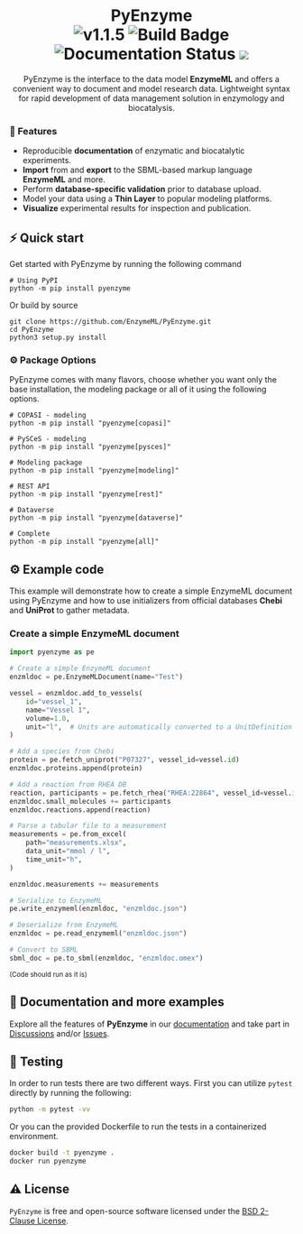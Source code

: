 <h1 align="center">
  PyEnzyme<br>
  <img src="https://img.shields.io/badge/PyEnzyme-1.1.5-blue" alt="v1.1.5">
  <img src="https://github.com/EnzymeML/PyENzyme/actions/workflows/build.yml/badge.svg" alt="Build Badge"> <img src='https://readthedocs.org/projects/pyenzyme/badge/?version=latest' alt='Documentation Status' />
</a>
<a href="https://www.codacy.com/gh/EnzymeML/PyEnzyme/dashboard?utm_source=github.com&amp;utm_medium=referral&amp;utm_content=EnzymeML/PyEnzyme&amp;utm_campaign=Badge_Grade"><img src="https://app.codacy.com/project/badge/Grade/4ceb8d010e7b456c926c8b18737ff102"/></a>
</h1>
<p align="center">
PyEnzyme is the interface to the data model <b>EnzymeML</b> and offers a convenient way to document and model research data. Lightweight syntax for rapid development of data management solution in enzymology and biocatalysis.</p>

### 🧬 Features

- Reproducible **documentation** of enzymatic and biocatalytic experiments.
- **Import** from and **export** to the SBML-based markup language **EnzymeML** and more.
- Perform **database-specific validation** prior to database upload.
- Model your data using a **Thin Layer**  to popular modeling platforms.
- **Visualize** experimental results for inspection and publication.

## ⚡️ Quick start

Get started with PyEnzyme by running the following command

```
# Using PyPI
python -m pip install pyenzyme
```

Or build by source

```
git clone https://github.com/EnzymeML/PyEnzyme.git
cd PyEnzyme
python3 setup.py install
```

### ⚙️ Package Options

PyEnzyme comes with many flavors, choose whether you want only the base installation, the modeling package or all of it
using the following options.

```
# COPASI - modeling
python -m pip install "pyenzyme[copasi]"

# PySCeS - modeling
python -m pip install "pyenzyme[pysces]"

# Modeling package
python -m pip install "pyenzyme[modeling]"

# REST API
python -m pip install "pyenzyme[rest]"

# Dataverse
python -m pip install "pyenzyme[dataverse]"

# Complete
python -m pip install "pyenzyme[all]"
```

## ⚙️ Example code

This example will demonstrate how to create a simple EnzymeML document using PyEnzyme and how to use initializers from official databases **Chebi** and **UniProt** to gather metadata.

### Create a simple EnzymeML document

```python
import pyenzyme as pe

# Create a simple EnzymeML document
enzmldoc = pe.EnzymeMLDocument(name="Test")

vessel = enzmldoc.add_to_vessels(
    id="vessel_1",
    name="Vessel 1",
    volume=1.0,
    unit="l",  # Units are automatically converted to a UnitDefinition
)

# Add a species from Chebi
protein = pe.fetch_uniprot("P07327", vessel_id=vessel.id)
enzmldoc.proteins.append(protein)

# Add a reaction from RHEA DB
reaction, participants = pe.fetch_rhea("RHEA:22864", vessel_id=vessel.id)
enzmldoc.small_molecules += participants
enzmldoc.reactions.append(reaction)

# Parse a tabular file to a measurement
measurements = pe.from_excel(
    path="measurements.xlsx",
    data_unit="mmol / l",
    time_unit="h",
)

enzmldoc.measurements += measurements

# Serialize to EnzymeML
pe.write_enzymeml(enzmldoc, "enzmldoc.json")

# Deserialize from EnzymeML
enzmldoc = pe.read_enzymeml("enzmldoc.json")

# Convert to SBML
sbml_doc = pe.to_sbml(enzmldoc, "enzmldoc.omex")
```

<sub>(Code should run as it is)</sup>

## 📖 Documentation and more examples

Explore all the features of **PyEnzyme** in our [documentation](https://pyenzyme.readthedocs.io/en/latest/index.html#)
and take part in [Discussions](https://github.com/EnzymeML/PyEnzyme/discussions)
and/or [Issues](https://github.com/EnzymeML/PyEnzyme/issues).

## 🧪 Testing

In order to run tests there are two different ways. First you can utilize `pytest` directly by running the following:

```bash
python -m pytest -vv
```

Or you can the provided Dockerfile to run the tests in a containerized environment.

```bash
docker build -t pyenzyme .
docker run pyenzyme
```

## ⚠️ License

`PyEnzyme` is free and open-source software licensed under
the [BSD 2-Clause License](https://github.com/EnzymeML/PyEnzyme/blob/main/LICENSE).
